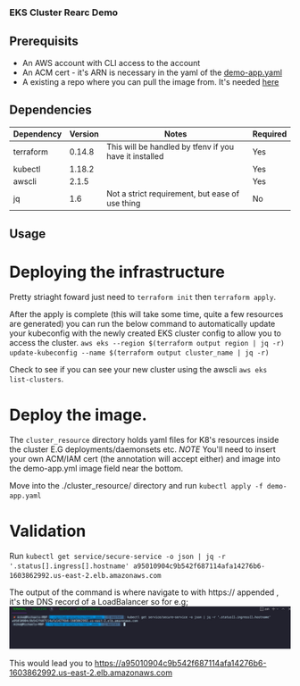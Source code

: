 ### EKS Cluster Rearc Demo ###

## Prerequisits ## 

* An AWS account with CLI access to the account 
* An ACM cert - it's ARN is necessary in the yaml of the [demo-app.yaml](https://github.com/hitekhippy/rearc_demo/blob/master/cluster_resources/demo-app.yaml#L7)
* A existing a repo where you can pull the image from. It's needed [here](https://github.com/hitekhippy/rearc_demo/blob/master/cluster_resources/demo-app.yaml#L32)

## Dependencies ## 
  | Dependency | Version | Notes | Required | 
  | ------------- | ------------- | --- | --- |
  | terraform  | 0.14.8   | This will be handled by tfenv if you have it installed | Yes | 
  | kubectl | 1.18.2 | | Yes | 
  | awscli | 2.1.5 | | Yes | 
  | jq | 1.6 | Not a strict requirement, but ease of use thing | No | 

## Usage ## 

# Deploying the infrastructure # 

Pretty striaght foward just need to `terraform init` then `terraform apply`. 

After the apply is complete (this will take some time, quite a few resources are generated) you can run the below command to automatically update your kubeconfig with the newly created EKS cluster config to allow you to access the cluster. 
`aws eks --region $(terraform output region | jq -r) update-kubeconfig --name $(terraform output cluster_name | jq -r)` 

Check to see if you can see your new cluster using the awscli `aws eks list-clusters`. 

# Deploy the image. # 

The `cluster_resource` directory holds yaml files for K8's resources inside the cluster E.G deployments/daemonsets etc. *NOTE* You'll need to insert your own ACM/IAM cert (the annotation will accept either) and image into the demo-app.yml image field near the bottom. 

Move into the ./cluster_resource/ directory and run `kubectl apply -f demo-app.yaml` 

# Validation #
Run `kubectl get service/secure-service -o json | jq -r '.status[].ingress[].hostname'
a95010904c9b542f687114afa14276b6-1603862992.us-east-2.elb.amazonaws.com`

The output of the command is where navigate to with https:// appended , it's the DNS record of a LoadBalancer so for e.g; 
![](images/terminal.jpg)

This would lead you to https://a95010904c9b542f687114afa14276b6-1603862992.us-east-2.elb.amazonaws.com
